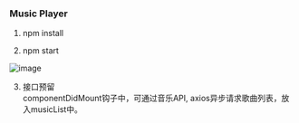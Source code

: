 ### Music Player

1. npm install

2. npm start

![image](https://gitee.com/finallygirl/MongoDB/blob/master/image/bg.jpg)

3. 接口预留  
componentDidMount钩子中，可通过音乐API, axios异步请求歌曲列表，放入musicList中。
